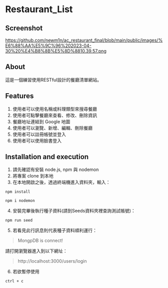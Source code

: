 # Restaurant_List


## Screenshot
https://github.com/newm1n/ac_restaurant_final/blob/main/public/images/%E6%88%AA%E5%9C%96%202023-04-30%20%E4%B8%8B%E5%8D%8810.39.57.png


## About
這是一個練習使用RESTful設計的餐廳清單網站。

## Features

1. 使用者可以使用名稱或料理類型來搜尋餐廳
2. 使用者可點擊餐廳來查看、修改、刪除資訊
3. 餐廳地址連結到 Google 地圖
4. 使用者可以瀏覽、新增、編輯、刪除餐廳
5. 使用者可以註冊帳號並登入
6. 使用者可以使用臉書登入

## Installation and execution

1. 請先確認有安裝 node.js, npm 與 nodemon
2. 將專案 clone 到本地
3. 在本地開啟之後，透過終端機進入資料夾，輸入：

```
npm install
```
```
npm i nodemon
```

4. 安裝完畢後執行種子資料(請到Seeds資料夾裡查詢測試帳號)：

```
npm run seed
```

5. 若看見此行訊息則代表種子資料順利運行：

> MongpDB is connect!

請打開瀏覽器進入到以下網址：

> http://localhost:3000/users/login

6. 若欲暫停使用

```
ctrl + c
```
